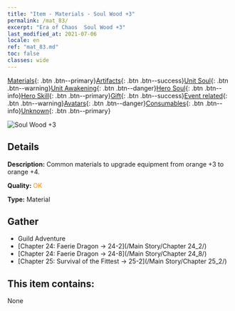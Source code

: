 ```yaml
---
title: "Item - Materials - Soul Wood +3"
permalink: /mat_83/
excerpt: "Era of Chaos  Soul Wood +3"
last_modified_at: 2021-07-06
locale: en
ref: "mat_83.md"
toc: false
classes: wide
---
```

 [Materials](/Items/){: .btn .btn--primary}[Artifacts](/Items/Artifacts/){: .btn .btn--success}[Unit Soul](/Items/UnitSoul/){: .btn .btn--warning}[Unit Awakening](/Items/UnitAwakening/){: .btn .btn--danger}[Hero Soul](/Items/HeroSoul/){: .btn .btn--info}[Hero Skill](/Items/HeroSkill/){: .btn .btn--primary}[Gift](/Items/Gift/){: .btn .btn--success}[Event related](/Items/Events/){: .btn .btn--warning}[Avatars](/Items/Avatars/){: .btn .btn--danger}[Consumables](/Items/Consumables/){: .btn .btn--info}[Unknown](/Items/Unknown/){: .btn .btn--primary}

 ![Soul Wood +3](/images/t/i_cailiao_mucai3.png)

## Details
 **Description:** Common materials to upgrade equipment from orange +3 to orange +4.

 **Quality:** <span style="color: #FF8C00">OK</span>

 **Type:** Material

## Gather

*    Guild Adventure 
*    [Chapter 24: Faerie Dragon -> 24-2](/Main Story/Chapter 24_2/) 
*    [Chapter 24: Faerie Dragon -> 24-8](/Main Story/Chapter 24_8/) 
*    [Chapter 25: Survival of the Fittest -> 25-2](/Main Story/Chapter 25_2/) 

## This item contains:

  None

